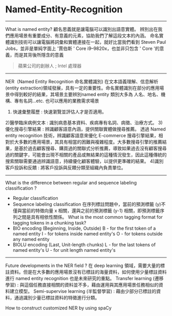 # Named-Entity-Recognition

---

What is named entity?
顧名思義就是讓電腦可以識別出語意實體。
辨別出在我們應用場景有重要成分、有意義的元素，協助我們了解這段文本的內涵。
命名實體識別技術可以讓電腦將詞彙和實體連接在一起，就好比當我們看到
Steven Paul Jobs，並非是單純字面上 '賈伯斯 '
Core i9–9820x，也並非只包含 ' Core '的意義，而是其背後所隱含的意義
> 蘋果公司的創辦人 ; Intel 處理器


---

NER（Named Entity Recognition 命名實體識別) 在文本語義理解、信息解析 (entity extraction)領域發展，具有一定的重要性。命名實體識別在部分的應用場景中得到較好的結果，其場景主要辨別named entity 類別大多為 人名、地名、機構、專有名詞…etc.
也可以應用的業務需求場景
1) 快速彙整履歷 : 快速瀏覽並評估人才是否適用。

2)醫學臨床病例文本 : 識別病患基本資料、疾病專有名詞、病徵、治療方式。
3)優化搜尋引擎結果 : 辨識顧客語意內涵，提供關聯實體做搜尋推薦。
透過 Named entity recognition 技術，辨識顧客語意來優化 E-commerce 搜尋引擎結果，相對於大多數的應用場景，其具有相當的困難與複雜程度。大多數搜尋引擎的推薦結果，是基於過去顧客搜尋、購買過的關聯式分析推薦，導致如果過去沒有顧客搜尋過的關鍵字，可能會出現不相關的產品或無結果的這種情況發生，因此這種傳統的搜索關聯需要通過辨識語意，持續優化顧客體驗，以提供更準確的結果。
4)識別客戶投訴和反饋 : 將客戶投訴與反饋分類至組織內負責單位。


---

What is the difference between regular and sequence labeling classification ?
- Regular classification
- Sequence labeling classification
在序列標註問題中，當前的預測標籤 (y)不僅與當前的特徵向量 x 相關，還與之前的預測標籤 (y-1) 相關，即預測標籤序列之間是具有相依性關係。
What is the most common tagging format for tagging tokens in a chunking task?
- BIO encoding (Beginning, Inside, Outside)
B - for the first token of a named entity
I - for tokens inside named entity's
O - for tokens outside any named entity
- BIOLU encoding (Last, Unit-length chunks)
L - for the last tokens of named entity's
U - for unit length named entity's


---

Future developments in the NER field ?
在 deep learning 領域，需要大量的標註資料。但是在大多數的應用場景沒有已標註的海量資料，如何使用少量標註資料進行 named entity recognition 也是未來研究的重點。
Transfer learning (遷移學習) : 與這個任務直接相關的資料並不多，藉由運用與其應用場景任務相似的資料建立模型。
Semi-supervise learning (半監督學習) : 藉由少部分已標註的資料，通過識別少量已標註資料的特徵進行分類。

How to construct customized NER by using spaCy

